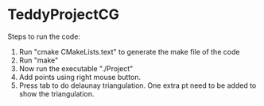 # TeddyProjectCG

Steps to run the code:

1. Run "cmake CMakeLists.text" to generate the make file of the code
2. Run "make"
3. Now run the executable "./Project"
4. Add points using right mouse button.
5. Press tab to do delaunay triangulation. One extra pt need to be added to show the triangulation.